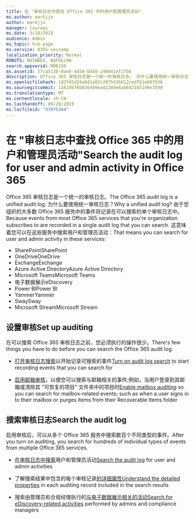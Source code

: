 ```yaml
---
title: 在 "审核日志中查找 Office 365 中的用户和管理员活动"
ms.author: markjjo
author: markjjo
manager: laurawi
ms.date: 5/18/2018
audience: Admin
ms.topic: hub-page
ms.service: O365-seccomp
localization_priority: Normal
ROBOTS: NOINDEX, NOFOLLOW
search.appverid: MOE150
ms.assetid: 57ca5138-0ae0-4d34-bd40-240441ef2fb6
description: Office 365 审核日志是一个统一的审核日志。 为什么要使用统一审核日志？ 由于您组织的大多数 Office 365 服务中的事件将记录在可以搜索的单个审核日志中。 这意味着您可以在这些服务中搜索用户和管理员活动：
ms.openlocfilehash: 1d3f45d24a8d1a83c20f5d36b12ced761e00f936
ms.sourcegitcommit: 1162d676b036449ea4220de8a6642165190e3398
ms.translationtype: MT
ms.contentlocale: zh-CN
ms.lasthandoff: 09/20/2019
ms.locfileid: "37075344"
---
```

# <a name="search-the-audit-log-for-user-and-admin-activity-in-office-365"></a><span data-ttu-id="fa770-106">在 "审核日志中查找 Office 365 中的用户和管理员活动"</span><span class="sxs-lookup"><span data-stu-id="fa770-106">Search the audit log for user and admin activity in Office 365</span></span>

<span data-ttu-id="fa770-107">Office 365 审核日志是一个统一的审核日志。</span><span class="sxs-lookup"><span data-stu-id="fa770-107">The Office 365 audit log is a unified audit log.</span></span> <span data-ttu-id="fa770-108">为什么要使用统一审核日志？</span><span class="sxs-lookup"><span data-stu-id="fa770-108">Why a unified audit log?</span></span> <span data-ttu-id="fa770-109">由于您组织的大多数 Office 365 服务中的事件将记录在可以搜索的单个审核日志中。</span><span class="sxs-lookup"><span data-stu-id="fa770-109">Because events from most Office 365 services that you're organization subscribes to are recorded in a single audit log that you can search.</span></span> <span data-ttu-id="fa770-110">这意味着您可以在这些服务中搜索用户和管理员活动：</span><span class="sxs-lookup"><span data-stu-id="fa770-110">That means you can search for user and admin activity in these services:</span></span> 
  
- <span data-ttu-id="fa770-111">SharePoint</span><span class="sxs-lookup"><span data-stu-id="fa770-111">SharePoint</span></span>
- <span data-ttu-id="fa770-112">OneDrive</span><span class="sxs-lookup"><span data-stu-id="fa770-112">OneDrive</span></span>
- <span data-ttu-id="fa770-113">Exchange</span><span class="sxs-lookup"><span data-stu-id="fa770-113">Exchange</span></span>
- <span data-ttu-id="fa770-114">Azure Active Directory</span><span class="sxs-lookup"><span data-stu-id="fa770-114">Azure Active Directory</span></span>
- <span data-ttu-id="fa770-115">Microsoft Teams</span><span class="sxs-lookup"><span data-stu-id="fa770-115">Microsoft Teams</span></span>
- <span data-ttu-id="fa770-116">电子数据展示</span><span class="sxs-lookup"><span data-stu-id="fa770-116">eDiscovery</span></span>
- <span data-ttu-id="fa770-117">Power BI</span><span class="sxs-lookup"><span data-stu-id="fa770-117">Power BI</span></span>
- <span data-ttu-id="fa770-118">Yammer</span><span class="sxs-lookup"><span data-stu-id="fa770-118">Yammer</span></span>
- <span data-ttu-id="fa770-119">Sway</span><span class="sxs-lookup"><span data-stu-id="fa770-119">Sway</span></span>
- <span data-ttu-id="fa770-120">Microsoft Stream</span><span class="sxs-lookup"><span data-stu-id="fa770-120">Microsoft Stream</span></span>
   
 ## <a name="set-up-auditing"></a><span data-ttu-id="fa770-121">设置审核</span><span class="sxs-lookup"><span data-stu-id="fa770-121">Set up auditing</span></span>
  
<span data-ttu-id="fa770-122">在可以搜索 Office 365 审核日志之前，您必须执行的操作很少。</span><span class="sxs-lookup"><span data-stu-id="fa770-122">There's few things you have to do before you can search the Office 365 audit log.</span></span>
  
- <span data-ttu-id="fa770-123">[打开审核日志搜索](turn-audit-log-search-on-or-off.md)以开始记录可搜索的事件</span><span class="sxs-lookup"><span data-stu-id="fa770-123">[Turn on audit log search](turn-audit-log-search-on-or-off.md) to start recording events that you can search for</span></span> 
    
- <span data-ttu-id="fa770-124">[启用邮箱审核](enable-mailbox-auditing.md)，以便您可以搜索与邮箱相关的事件;例如，当用户登录到其邮箱或清除其 "可恢复的项目" 文件夹中的项目时</span><span class="sxs-lookup"><span data-stu-id="fa770-124">[Enable mailbox auditing](enable-mailbox-auditing.md) so you can search for mailbox-related events; such as when a user signs in to their mailbox or purges items from their Recoverable Items folder</span></span> 
    
 ## <a name="search-the-audit-log"></a><span data-ttu-id="fa770-125">搜索审核日志</span><span class="sxs-lookup"><span data-stu-id="fa770-125">Search the audit log</span></span>
  
<span data-ttu-id="fa770-126">启用审核后，可以从多个 Office 365 服务中搜索数百个不同类型的事件。</span><span class="sxs-lookup"><span data-stu-id="fa770-126">After you turn on auditing, you search for hundreds of individual types of events from multiple Office 365 services.</span></span>
  
- <span data-ttu-id="fa770-127">[在审核日志中搜索](search-the-audit-log-in-security-and-compliance.md)用户和管理员活动</span><span class="sxs-lookup"><span data-stu-id="fa770-127">[Search the audit log](search-the-audit-log-in-security-and-compliance.md) for user and admin activities</span></span> 
    
- <span data-ttu-id="fa770-128">了解搜索结果中包含的每个审核记录[的详细属性](detailed-properties-in-the-office-365-audit-log.md)</span><span class="sxs-lookup"><span data-stu-id="fa770-128">[Understand the detailed properties](detailed-properties-in-the-office-365-audit-log.md) in each auditing record included in the search results</span></span> 
    
- <span data-ttu-id="fa770-129">搜索由管理员和合规经理执行的[与电子数据展示相关的活动](search-for-ediscovery-activities-in-the-audit-log.md)</span><span class="sxs-lookup"><span data-stu-id="fa770-129">[Search for eDiscovery-related activities](search-for-ediscovery-activities-in-the-audit-log.md) performed by admins and compliance managers</span></span> 
